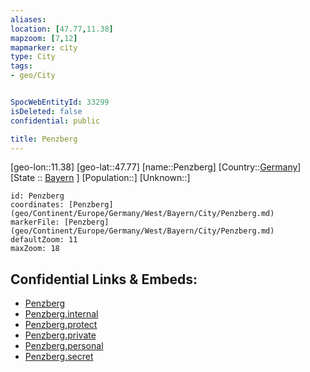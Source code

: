 ```yaml
---
aliases: 
location: [47.77,11.38]
mapzoom: [7,12] 
mapmarker: city 
type: City
tags:
- geo/City


SpocWebEntityId: 33299
isDeleted: false
confidential: public

title: Penzberg
---
```

[geo-lon::11.38]
[geo-lat::47.77]
[name::Penzberg]
[Country::[Germany](geo/Continent/Europe/Germany.md)]
[State :: [Bayern](geo/Continent/Europe/Germany/West/Bayern.md) ]
[Population::]
[Unknown::]


```leaflet
id: Penzberg
coordinates: [Penzberg](geo/Continent/Europe/Germany/West/Bayern/City/Penzberg.md)
markerFile: [Penzberg](geo/Continent/Europe/Germany/West/Bayern/City/Penzberg.md)
defaultZoom: 11 
maxZoom: 18
```


## Confidential Links & Embeds: 
- [Penzberg](../../../../../../../../_public/geo/Continent/Europe/Germany/West/Bayern/City/Penzberg.md) 
- [Penzberg.internal](../../../../../../../../_internal/geo/Continent/Europe/Germany/West/Bayern/City/Penzberg.internal.md) 
- [Penzberg.protect](../../../../../../../../_protect/geo/Continent/Europe/Germany/West/Bayern/City/Penzberg.protect.md) 
- [Penzberg.private](../../../../../../../../_private/geo/Continent/Europe/Germany/West/Bayern/City/Penzberg.private.md) 
- [Penzberg.personal](../../../../../../../../_personal/geo/Continent/Europe/Germany/West/Bayern/City/Penzberg.personal.md) 
- [Penzberg.secret](../../../../../../../../_secret/geo/Continent/Europe/Germany/West/Bayern/City/Penzberg.secret.md) 
